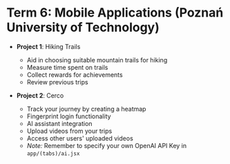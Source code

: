 # Term 6: Mobile Applications (Poznań University of Technology)

- **Project 1**: Hiking Trails

  - Aid in choosing suitable mountain trails for hiking
  - Measure time spent on trails
  - Collect rewards for achievements
  - Review previous trips

- **Project 2**: Cerco

  - Track your journey by creating a heatmap
  - Fingerprint login functionality
  - AI assistant integration
  - Upload videos from your trips
  - Access other users' uploaded videos
  - _Note:_ Remember to specify your own OpenAI API Key in `app/(tabs)/ai.jsx`
